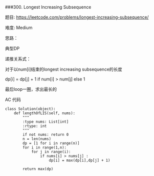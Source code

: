 ###300. Longest Increasing Subsequence

题目:
<https://leetcode.com/problems/longest-increasing-subsequence/>


难度:
Medium


思路：

典型DP

递推关系式：

对于以num[i]结束的longest increasing subsequence的长度

dp[i] = dp[j] + 1 if num[i] > num[j] else 1

最后loop一圈，求出最长的 

AC 代码

```
class Solution(object):
    def lengthOfLIS(self, nums):
        """
        :type nums: List[int]
        :rtype: int
        """
        if not nums: return 0
        n = len(nums)
        dp = [1 for i in range(n)]
        for i in range(1,n):
        	for j in range(i):
        		if nums[i] > nums[j] :
        			dp[i] = max(dp[i],dp[j] + 1)

        return max(dp)
```

